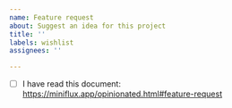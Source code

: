 ```yaml
---
name: Feature request
about: Suggest an idea for this project
title: ''
labels: wishlist
assignees: ''

---
```


- [ ] I have read this document: https://miniflux.app/opinionated.html#feature-request
